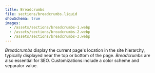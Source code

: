 ```yaml
---
title: Breadcrumbs
file: sections/breadcrumbs.liquid
showSchema: true
images:
  - /assets/sections/breadcrumbs-1.webp
  - /assets/sections/breadcrumbs-2.webp
  - /assets/sections/breadcrumbs-3.webp
---
```


_Breadcrumbs_ display the current page's location in the site hierarchy, typically displayed near the top or bottom of the page. _Breadcrumbs_ are also essential for SEO. Customizations include a color scheme and separator value.
